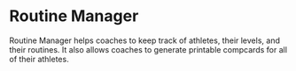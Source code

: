 # Routine Manager

Routine Manager helps coaches to keep track of athletes, their levels, and their routines.
It also allows coaches to generate printable compcards for all of their athletes.